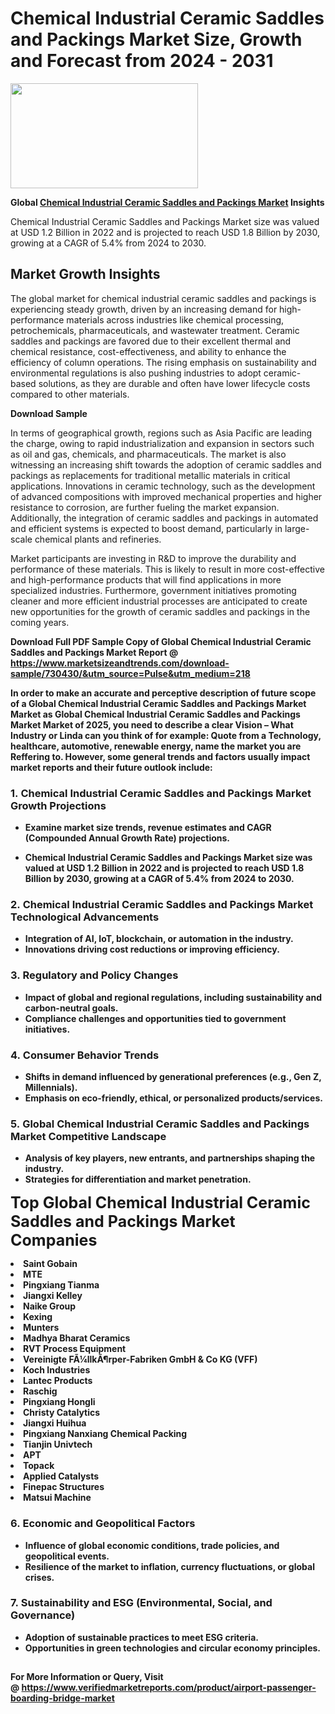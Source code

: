 <H1>Chemical Industrial Ceramic Saddles and Packings Market Size, Growth and Forecast from 2024 - 2031</H1><img class="aligncenter size-medium wp-image-584254" src="https://thirdeyenews.in/wp-content/uploads/2024/09/Global-Market-Research-300x168.jpeg" alt="" width="300" height="168" /><p><strong>Global&nbsp;<a href="https://www.marketsizeandtrends.com/download-sample/730430/&amp;utm_source=Pulse&amp;utm_medium=218">Chemical Industrial Ceramic Saddles and Packings Market</a> Insights</strong></p><p>Chemical Industrial Ceramic Saddles and Packings Market size was valued at USD 1.2 Billion in 2022 and is projected to reach USD 1.8 Billion by 2030, growing at a CAGR of 5.4% from 2024 to 2030.</p><p><h2>Market Growth Insights</h2> <p>The global market for chemical industrial ceramic saddles and packings is experiencing steady growth, driven by an increasing demand for high-performance materials across industries like chemical processing, petrochemicals, pharmaceuticals, and wastewater treatment. Ceramic saddles and packings are favored due to their excellent thermal and chemical resistance, cost-effectiveness, and ability to enhance the efficiency of column operations. The rising emphasis on sustainability and environmental regulations is also pushing industries to adopt ceramic-based solutions, as they are durable and often have lower lifecycle costs compared to other materials.</p> <p><strong>Download Sample</strong></p> <p>In terms of geographical growth, regions such as Asia Pacific are leading the charge, owing to rapid industrialization and expansion in sectors such as oil and gas, chemicals, and pharmaceuticals. The market is also witnessing an increasing shift towards the adoption of ceramic saddles and packings as replacements for traditional metallic materials in critical applications. Innovations in ceramic technology, such as the development of advanced compositions with improved mechanical properties and higher resistance to corrosion, are further fueling the market expansion. Additionally, the integration of ceramic saddles and packings in automated and efficient systems is expected to boost demand, particularly in large-scale chemical plants and refineries.</p> <p>Market participants are investing in R&D to improve the durability and performance of these materials. This is likely to result in more cost-effective and high-performance products that will find applications in more specialized industries. Furthermore, government initiatives promoting cleaner and more efficient industrial processes are anticipated to create new opportunities for the growth of ceramic saddles and packings in the coming years.</p> <p><strong></p><p><span class=""><strong>Download Full PDF Sample Copy of Global Chemical Industrial Ceramic Saddles and Packings Market Report</strong> @ <a href="https://www.marketsizeandtrends.com/download-sample/730430/&amp;utm_source=Pulse&amp;utm_medium=218" target="_blank">https://www.marketsizeandtrends.com/download-sample/730430/&amp;utm_source=Pulse&amp;utm_medium=218</a></span></p><p>In order to make an accurate and perceptive description of future scope of a Global&nbsp;Chemical Industrial Ceramic Saddles and Packings Market Market as Global&nbsp;Chemical Industrial Ceramic Saddles and Packings Market Market of 2025, you need to describe a clear Vision &ndash; What Industry or Linda can you think of for example: Quote from a Technology, healthcare, automotive, renewable energy, name the market you are Reffering to. However, some general trends and factors usually impact market reports and their future outlook include:</p><h3>1.&nbsp;<strong>Chemical Industrial Ceramic Saddles and Packings Market Growth Projections</strong></h3><ul><li>Examine market size trends, revenue estimates and CAGR (Compounded Annual Growth Rate) projections.</li><li><p>Chemical Industrial Ceramic Saddles and Packings Market size was valued at USD 1.2 Billion in 2022 and is projected to reach USD 1.8 Billion by 2030, growing at a CAGR of 5.4% from 2024 to 2030.</p></li></ul><h3>2.&nbsp;<strong>Chemical Industrial Ceramic Saddles and Packings Market Technological Advancements</strong></h3><ul><li>Integration of AI, IoT, blockchain, or automation in the industry.</li><li>Innovations driving cost reductions or improving efficiency.</li></ul><h3>3.&nbsp;<strong>Regulatory and Policy Changes</strong></h3><ul><li>Impact of global and regional regulations, including sustainability and carbon-neutral goals.</li><li>Compliance challenges and opportunities tied to government initiatives.</li></ul><h3>4.&nbsp;<strong>Consumer Behavior Trends</strong></h3><ul><li>Shifts in demand influenced by generational preferences (e.g., Gen Z, Millennials).</li><li>Emphasis on eco-friendly, ethical, or personalized products/services.</li></ul><h3>5.&nbsp;<strong>Global Chemical Industrial Ceramic Saddles and Packings Market Competitive Landscape</strong></h3><ul><li>Analysis of key players, new entrants, and partnerships shaping the industry.</li><li>Strategies for differentiation and market penetration.</li></ul><p data-pm-slice="1 1 []"><span style="color: inherit; font-family: inherit; font-size: 25px;">Top Global Chemical Industrial Ceramic Saddles and Packings Market Companies</span></p><div class="" data-test-id=""><p><li>Saint Gobain</li><li> MTE</li><li> Pingxiang Tianma</li><li> Jiangxi Kelley</li><li> Naike Group</li><li> Kexing</li><li> Munters</li><li> Madhya Bharat Ceramics</li><li> RVT Process Equipment</li><li> Vereinigte FÃ¼llkÃ¶rper-Fabriken GmbH & Co KG (VFF)</li><li> Koch Industries</li><li> Lantec Products</li><li> Raschig</li><li> Pingxiang Hongli</li><li> Christy Catalytics</li><li> Jiangxi Huihua</li><li> Pingxiang Nanxiang Chemical Packing</li><li> Tianjin Univtech</li><li> APT</li><li> Topack</li><li> Applied Catalysts</li><li> Finepac Structures</li><li> Matsui Machine</li></p></div><h3>6.&nbsp;<strong>Economic and Geopolitical Factors</strong></h3><ul><li>Influence of global economic conditions, trade policies, and geopolitical events.</li><li>Resilience of the market to inflation, currency fluctuations, or global crises.</li></ul><h3>7.&nbsp;<strong>Sustainability and ESG (Environmental, Social, and Governance)</strong></h3><ul><li>Adoption of sustainable practices to meet ESG criteria.</li><li>Opportunities in green technologies and circular economy principles.</li></ul><h2><strong style="font-size: 14px;">For More Information or Query, Visit @&nbsp;</strong><a style="background-color: #ffffff; font-size: 14px;" href="https://www.marketsizeandtrends.com/report/chemical-industrial-ceramic-saddles-and-packings-market/" target="_blank">https://www.verifiedmarketreports.com/product/airport-passenger-boarding-bridge-market</a></h2>
